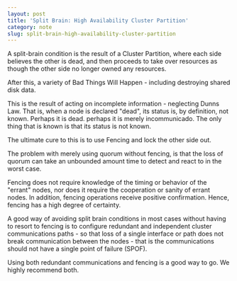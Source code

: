 ```yaml
---
layout: post
title: 'Split Brain: High Availability Cluster Partition'
category: note
slug: split-brain-high-availability-cluster-partition
---
```

A split-brain condition is the result of a Cluster Partition, where each side
believes the other is dead, and then proceeds to take over resources as though
the other side no longer owned any resources.

After this, a variety of Bad Things Will Happen - including destroying shared
disk data.

This is the result of acting on incomplete information - neglecting Dunns Law.
That is, when a node is declared "dead", its status is, by definition, not
known. Perhaps it is dead. perhaps it is merely incommunicado. The only thing
that is known is that its status is not known.

The ultimate cure to this is to use Fencing and lock the other side out.

The problem with merely using quorum without fencing, is that the loss of quorum
can take an unbounded amount time to detect and react to in the worst case.

Fencing does not require knowledge of the timing or behavior of the "errant"
nodes, nor does it require the cooperation or sanity of errant nodes. In
addition, fencing operations receive positive confirmation. Hence, fencing has a
high degree of certainty.

A good way of avoiding split brain conditions in most cases without having to
resort to fencing is to configure redundant and independent cluster
communications paths - so that loss of a single interface or path does not break
communication between the nodes - that is the communications should not have a
single point of failure (SPOF).

Using both redundant communications and fencing is a good way to go. We highly
recommend both.
